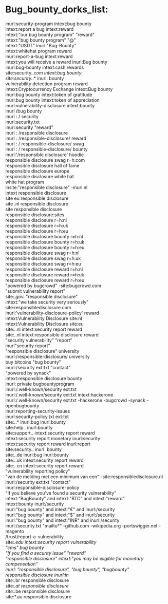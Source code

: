 # Bug_bounty_dorks_list:
inurl:security-program intext:bug bounty<br>
intext:report a bug intext:reward<br>
intext:"our bug bounty program" "reward"<br>
intext:"bug bounty program" "@"<br>
intext:"USDT" inurl:"Bug-Bounty"<br>
intext:whitehat program reward<br>
inurl:report-a-bug intext:reward<br>
intext:you will receive a reward inurl:Bug bounty<br>
inurl:bug-bounty intext:cash rewards<br>
site:security.*.com intext:bug bounty<br>
site:security.*.* inurl: bounty<br>
vulnerability detection program reward<br>
intext:Cryptocurrency Exchange intext:Bug bounty<br>
inurl:bug bounty intext:token of gratitude<br>
inurl:bug bounty intext:token of appreciation<br>
inurl:vulnerability-disclosure intext:bounty<br>
inurl /bug bounty<br>
inurl : / security<br>
inurl:security.txt<br>
inurl:security "reward"<br>
inurl : /responsible disclosure<br>
inurl : /responsible-disclosure/ reward<br>
inurl : / responsible-disclosure/ swag<br>
inurl : / responsible-disclosure/ bounty<br>
inurl:'/responsible disclosure' hoodie<br>
responsible disclosure swag r=h:com<br>
responsible disclosure hall of fame<br>
responsible disclosure europe<br>
responsible disclosure white hat<br>
white hat program<br>
insite:"responsible disclosure" -inurl:nl<br>
intext responsible disclosure<br>
site eu responsible disclosure<br>
site .nl responsible disclosure<br>
site responsible disclosure<br>
responsible disclosure:sites<br>
responsible disclosure r=h:nl<br>
responsible disclosure r=h:uk<br>
responsible disclosure r=h:eu<br>
responsible disclosure bounty r=h:nl<br>
responsible disclosure bounty r=h:uk<br>
responsible disclosure bounty r=h:eu<br>
responsible disclosure swag r=h:nl<br>
responsible disclosure swag r=h:uk<br>
responsible disclosure swag r=h:eu<br>
responsible disclosure reward r=h:nl<br>
responsible disclosure reward r=h:uk<br>
responsible disclosure reward r=h:eu<br>
"powered by bugcrowd" -site:bugcrowd.com<br>
"submit vulnerability report"<br>
site:*.gov.* "responsible disclosure"<br>
intext:"we take security very seriously"<br>
site:responsibledisclosure.com<br>
inurl:'vulnerability-disclosure-policy' reward<br>
intext:Vulnerability Disclosure site:nl<br>
intext:Vulnerability Disclosure site:eu<br>
site:*.*.nl intext:security report reward<br>
site:*.*.nl intext:responsible disclosure reward<br>
"security vulnerability" "report"<br>
inurl"security report"<br>
"responsible disclosure" university<br>
inurl:/responsible-disclosure/ university<br>
buy bitcoins "bug bounty"<br>
inurl:/security ext:txt "contact"<br>
"powered by synack"<br>
intext:responsible disclosure bounty<br>
inurl: private bugbountyprogram<br>
inurl:/.well-known/security ext:txt<br>
inurl:/.well-known/security ext:txt intext:hackerone<br>
inurl:/.well-known/security ext:txt -hackerone -bugcrowd -synack -openbugbounty<br>
inurl:reporting-security-issues<br>
inurl:security-policy.txt ext:txt<br>
site:*.*.* inurl:bug inurl:bounty<br>
site:help.*.* inurl:bounty<br>
site:support.*.* intext:security report reward<br>
intext:security report monetary inurl:security <br>
intext:security report reward inurl:report<br>
site:security.*.* inurl: bounty<br>
site:*.*.de inurl:bug inurl:bounty<br>
site:*.*.uk intext:security report reward<br>
site:*.*.cn intext:security report reward<br>
"vulnerability reporting policy"<br>
"van de melding met een minimum van een" -site:responsibledisclosure.nl<br>
inurl:/security ext:txt "contact"<br>
inurl:responsible-disclosure-policy<br>
"If you believe you've found a security vulnerability"<br>
intext:"BugBounty" and intext:"BTC" and intext:"reward"<br>
intext:bounty inurl:/security<br>
inurl:"bug bounty" and intext:"€" and inurl:/security<br>
inurl:"bug bounty" and intext:"$" and inurl:/security<br>
inurl:"bug bounty" and intext:"INR" and inurl:/security<br>
inurl:/security.txt "mailto*" -github.com  -wikipedia.org -portswigger.net -magento<br>
/trust/report-a-vulnerability<br>
site:*.edu intext:security report vulnerability<br>
"cms" bug bounty<br>
"If you find a security issue"  "reward"<br>
"responsible disclosure" intext:"you may be eligible for monetary compensation"<br>
inurl: "responsible disclosure", "bug bounty", "bugbounty"<br>
responsible disclosure inurl:in<br>
site:*.br responsible disclosure<br>
site:*.at responsible disclosure<br>
site:*.be responsible disclosure<br>
site:*.au responsible disclosure<br>
